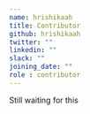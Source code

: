 ```yaml
---
name: hrishikaah
title: Contributor
github: hrishikaah
twitter: ""
linkedin: ""
slack: ""
joining_date: ""
role : contributor
---
```


Still waiting for this
